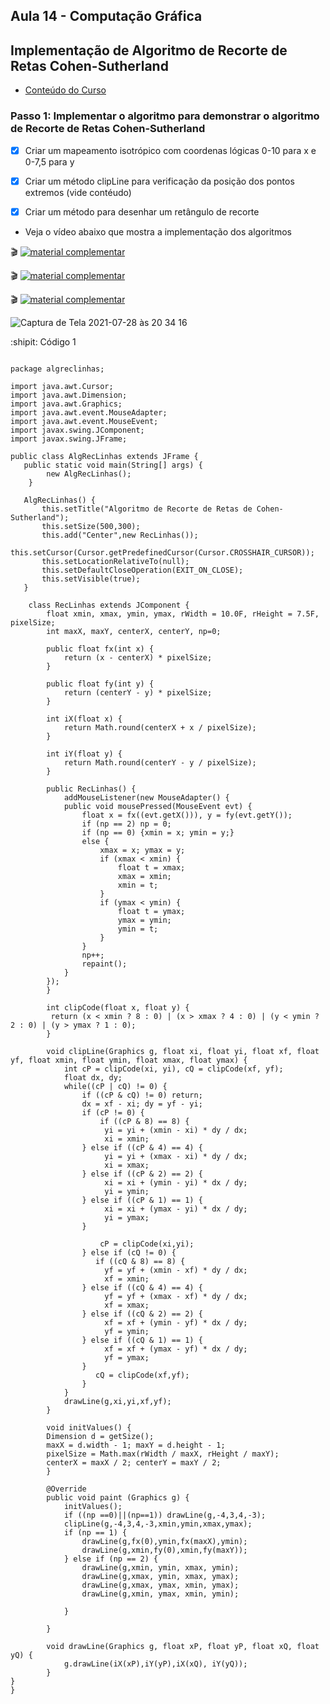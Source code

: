 ## Aula 14 - Computação Gráfica

## Implementação de Algoritmo de Recorte de Retas Cohen-Sutherland

- [Conteúdo do Curso](https://github.com/marcoswagner-commits/projetos_cg/blob/9975b088ca6fb64716755c43595c7281cf3b5d59/ApostilaCG2021_Modulo2.pdf)

### Passo 1: Implementar o algoritmo para demonstrar o algoritmo de Recorte de Retas Cohen-Sutherland
- [x] Criar um mapeamento isotrópico com coordenas lógicas 0-10 para x e 0-7,5 para y
- [x] Criar um método clipLine para verificação da posição dos pontos extremos (vide contéudo)
- [x] Criar um método para desenhar um retângulo de recorte


- Veja o vídeo abaixo que mostra a implementação dos algoritmos
 
🎬
[![material complementar](https://github.com/marcoswagner-commits/projetos_cg/blob/cc6e41c33250a44aa967125b80f7be78c95b68c3/Capa_Aula14-15.png)](https://www.youtube.com/watch?v=MS53QlPaB4s)

🎬
[![material complementar](https://github.com/marcoswagner-commits/projetos_cg/blob/cc6e41c33250a44aa967125b80f7be78c95b68c3/Capa_Aula14-15.png)](https://www.youtube.com/watch?v=b4JiTZZXq7o)

🎬
[![material complementar](https://github.com/marcoswagner-commits/projetos_cg/blob/cc6e41c33250a44aa967125b80f7be78c95b68c3/Capa_Aula14-15.png)](https://www.youtube.com/watch?v=Vq4ZB5E6tLk)


![Captura de Tela 2021-07-28 às 20 34 16](https://user-images.githubusercontent.com/81576640/127409489-519a7b81-0a6c-4641-ba74-aa42a534a9c2.png)


:shipit: Código 1
```

package algreclinhas;

import java.awt.Cursor;
import java.awt.Dimension;
import java.awt.Graphics;
import java.awt.event.MouseAdapter;
import java.awt.event.MouseEvent;
import javax.swing.JComponent;
import javax.swing.JFrame;

public class AlgRecLinhas extends JFrame {
   public static void main(String[] args) {
        new AlgRecLinhas();
    }
    
   AlgRecLinhas() {
       this.setTitle("Algoritmo de Recorte de Retas de Cohen-Sutherland");
       this.setSize(500,300);
       this.add("Center",new RecLinhas());
       this.setCursor(Cursor.getPredefinedCursor(Cursor.CROSSHAIR_CURSOR));
       this.setLocationRelativeTo(null);
       this.setDefaultCloseOperation(EXIT_ON_CLOSE);
       this.setVisible(true);
   }

    class RecLinhas extends JComponent {
        float xmin, xmax, ymin, ymax, rWidth = 10.0F, rHeight = 7.5F, pixelSize;
        int maxX, maxY, centerX, centerY, np=0;

        public float fx(int x) {
            return (x - centerX) * pixelSize;
        }
        
        public float fy(int y) {
            return (centerY - y) * pixelSize;
        }
        
        int iX(float x) {
            return Math.round(centerX + x / pixelSize);
        }
        
        int iY(float y) {
            return Math.round(centerY - y / pixelSize);
        }
        
        public RecLinhas() {
            addMouseListener(new MouseAdapter() {
            public void mousePressed(MouseEvent evt) {
                float x = fx((evt.getX())), y = fy(evt.getY());
                if (np == 2) np = 0;
                if (np == 0) {xmin = x; ymin = y;}
                else {
                    xmax = x; ymax = y;
                    if (xmax < xmin) {
                        float t = xmax;
                        xmax = xmin;
                        xmin = t;
                    }
                    if (ymax < ymin) {
                        float t = ymax;
                        ymax = ymin;
                        ymin = t;
                    }
                }
                np++;
                repaint();
            }
        });
        }
    
        int clipCode(float x, float y) {
         return (x < xmin ? 8 : 0) | (x > xmax ? 4 : 0) | (y < ymin ? 2 : 0) | (y > ymax ? 1 : 0);    
        }
        
        void clipLine(Graphics g, float xi, float yi, float xf, float yf, float xmin, float ymin, float xmax, float ymax) {
            int cP = clipCode(xi, yi), cQ = clipCode(xf, yf);
            float dx, dy;
            while((cP | cQ) != 0) {
                if ((cP & cQ) != 0) return;
                dx = xf - xi; dy = yf - yi;
                if (cP != 0) {
                    if ((cP & 8) == 8) {
                     yi = yi + (xmin - xi) * dy / dx;
                     xi = xmin;
                } else if ((cP & 4) == 4) {
                     yi = yi + (xmax - xi) * dy / dx;
                     xi = xmax;
                } else if ((cP & 2) == 2) {
                     xi = xi + (ymin - yi) * dx / dy;
                     yi = ymin;
                } else if ((cP & 1) == 1) {
                     xi = xi + (ymax - yi) * dx / dy;
                     yi = ymax;
                }
                    
                    cP = clipCode(xi,yi);
                } else if (cQ != 0) {
                   if ((cQ & 8) == 8) {
                     yf = yf + (xmin - xf) * dy / dx;
                     xf = xmin;
                } else if ((cQ & 4) == 4) {
                     yf = yf + (xmax - xf) * dy / dx;
                     xf = xmax;
                } else if ((cQ & 2) == 2) {
                     xf = xf + (ymin - yf) * dx / dy;
                     yf = ymin;
                } else if ((cQ & 1) == 1) {
                     xf = xf + (ymax - yf) * dx / dy;
                     yf = ymax;
                }
                   cQ = clipCode(xf,yf);
                }
            }
            drawLine(g,xi,yi,xf,yf);
        }
        
        void initValues() {
        Dimension d = getSize();
        maxX = d.width - 1; maxY = d.height - 1;
        pixelSize = Math.max(rWidth / maxX, rHeight / maxY);
        centerX = maxX / 2; centerY = maxY / 2;
        }
    
        @Override
        public void paint (Graphics g) {
            initValues();
            if ((np ==0)||(np==1)) drawLine(g,-4,3,4,-3);
            clipLine(g,-4,3,4,-3,xmin,ymin,xmax,ymax);
            if (np == 1) {
                drawLine(g,fx(0),ymin,fx(maxX),ymin);
                drawLine(g,xmin,fy(0),xmin,fy(maxY));
            } else if (np == 2) {
                drawLine(g,xmin, ymin, xmax, ymin);
                drawLine(g,xmax, ymin, xmax, ymax);
                drawLine(g,xmax, ymax, xmin, ymax);
                drawLine(g,xmin, ymax, xmin, ymin);
                
            }
        
        }
        
        void drawLine(Graphics g, float xP, float yP, float xQ, float yQ) {
            g.drawLine(iX(xP),iY(yP),iX(xQ), iY(yQ));
        }
}     
}


```




